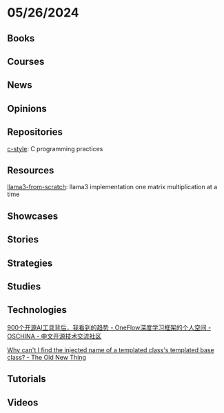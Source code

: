 # 05/26/2024

## Books

## Courses

## News

## Opinions

## Repositories
[c-style](https://github.com/mcinglis/c-style): C programming practices

## Resources
[llama3-from-scratch](https://github.com/naklecha/llama3-from-scratch): llama3 implementation one matrix multiplication at a time

## Showcases

## Stories

## Strategies

## Studies

## Technologies
[900个开源AI工具背后，我看到的趋势 - OneFlow深度学习框架的个人空间 - OSCHINA - 中文开源技术交流社区](https://my.oschina.net/oneflow/blog/11151850)

[Why can't I find the injected name of a templated class's templated base class? - The Old New Thing](https://devblogs.microsoft.com/oldnewthing/20240517-00/?p=109774)

## Tutorials

## Videos
